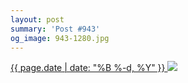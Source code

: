 ```yaml
---
layout: post
summary: 'Post #943'
og_image: 943-1280.jpg
---
```


<p>
 <time>
  <a href="/943">
   {{ page.date | date: "%B %-d, %Y" }}
  </a>
 </time>
 <a href="/943">
  <img sizes="(min-width: 700px) 50vw, calc(100vw - 2rem)" src="{{ site.assets_url }}/943-640.jpg" srcset="{{ site.assets_url }}/943-320.jpg 320w, {{ site.assets_url }}/943-640.jpg 640w, {{ site.assets_url }}/943-960.jpg 960w, {{ site.assets_url }}/943-1280.jpg 1280w"/>
 </a>
</p>
